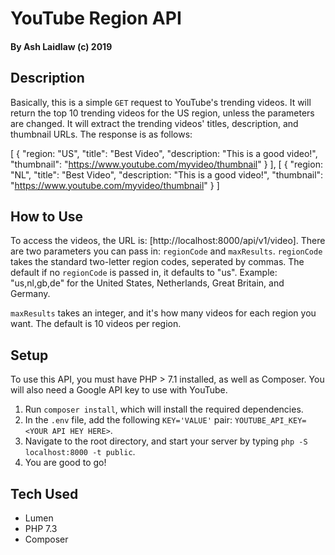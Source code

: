 # YouTube Region API
#### By Ash Laidlaw (c) 2019

## Description

Basically, this is a simple `GET` request to YouTube's trending videos. It will return the top 10 trending videos for the US region, unless the parameters are changed. It will extract the trending videos' titles, description, and thumbnail URLs. The response is as follows:

[
    {
        "region: "US",
        "title": "Best Video",
        "description: "This is a good video!",
        "thumbnail": "https://www.youtube.com/myvideo/thumbnail"
    }
],
[
    {
        "region: "NL",
        "title": "Best Video",
        "description: "This is a good video!",
        "thumbnail": "https://www.youtube.com/myvideo/thumbnail"
    }
]

## How to Use

To access the videos, the URL is: [http://localhost:8000/api/v1/video]. There are two parameters you can pass in: `regionCode` and `maxResults`. `regionCode` takes the standard two-letter region codes, seperated by commas. The default if no `regionCode` is passed in, it defaults to "us". Example: "us,nl,gb,de" for the United States, Netherlands, Great Britain, and Germany.

`maxResults` takes an integer, and it's how many videos for each region you want. The default is 10 videos per region.

## Setup

To use this API, you must have PHP > 7.1 installed, as well as Composer. You will also need a Google API key to use with YouTube.

1. Run `composer install`, which will install the required dependencies.
2. In the `.env` file, add the following `KEY='VALUE'` pair: `YOUTUBE_API_KEY=<YOUR API HEY HERE>`.
3. Navigate to the root directory, and start your server by typing `php -S localhost:8000 -t public`.
4. You are good to go!

## Tech Used

* Lumen
* PHP 7.3
* Composer